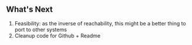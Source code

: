 ## What's Next
1. Feasibility: as the inverse of reachability, this might be a better thing to port to other systems
2. Cleanup code for Github + Readme